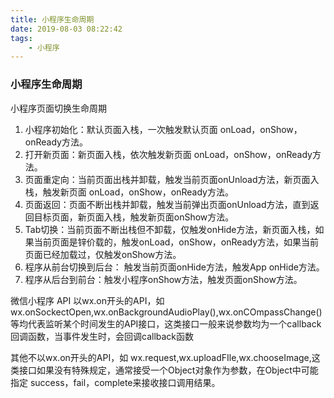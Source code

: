 ```yaml
---
title: 小程序生命周期
date: 2019-08-03 08:22:42
tags:
	- 小程序
---
```


### 小程序生命周期

小程序页面切换生命周期

1. 小程序初始化：默认页面入栈，一次触发默认页面  onLoad，onShow，onReady方法。
2.  打开新页面：新页面入栈，依次触发新页面 onLoad，onShow，onReady方法。
3.  页面重定向：当前页面出栈并卸载，触发当前页面onUnload方法，新页面入栈，触发新页面 onLoad，onShow，onReady方法。
4.  页面返回：页面不断出栈并卸载，触发当前弹出页面onUnload方法，直到返回目标页面，新页面入栈，触发新页面onShow方法。
5.  Tab切换：当前页面不断出栈但不卸载，仅触发onHide方法，新页面入栈，如果当前页面是锌价载的，触发onLoad，onShow，onReady方法，如果当前页面已经加载过，仅触发onShow方法。
6.  程序从前台切换到后台： 触发当前页面onHide方法，触发App onHide方法。
7.  程序从后台到前台：触发小程序onShow方法，触发页面onShow方法。



微信小程序 API   以wx.on开头的API，如 wx.onSockectOpen,wx.onBackgroundAudioPlay(),wx.onCOmpassChange()等均代表监听某个时间发生的API接口，这类接口一般来说参数均为一个callback回调函数，当事件发生时，会回调callback函数

其他不以wx.on开头的API，如 wx.request,wx.uploadFIle,wx.chooseImage,这类接口如果没有特殊规定，通常接受一个Object对象作为参数，在Object中可能指定 success，fail，complete来接收接口调用结果。